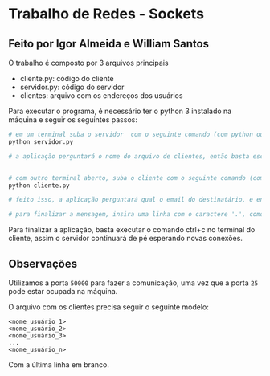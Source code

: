 # Trabalho de Redes - Sockets

## Feito por Igor Almeida e William Santos

O trabalho é composto por 3 arquivos principais
- cliente.py: código do cliente
- servidor.py: código do servidor
- clientes: arquivo com os endereços dos usuários

Para executar o programa, é necessário ter o python 3 instalado na máquina e seguir os seguintes passos:

```bash
# em um terminal suba o servidor  com o seguinte comando (com python ou python3, dependendo da versão default da sua máquina)
python servidor.py

# a aplicação perguntará o nome do arquivo de clientes, então basta escrever e dar enter


# com outro terminal aberto, suba o cliente com o seguinte comando (com python ou python3, dependendo da versão default da sua máquina)
python cliente.py

# feito isso, a aplicação perguntará qual o email do destinatário, e então a mensagem

# para finalizar a mensagem, insira uma linha com o caractere '.', como indicado na mensagem da aplicação
```

Para finalizar a aplicação, basta executar o comando ctrl+c no terminal do cliente, assim o servidor continuará de pé esperando novas conexões.

## Observações

Utilizamos a porta `50000` para fazer a comunicação, uma vez que a porta `25` pode estar ocupada na máquina.


O arquivo com os clientes precisa seguir o seguinte modelo:
```
<nome_usuário_1>
<nome_usuário_2>
<nome_usuário_3>
...
<nome_usuário_n>

```
Com a última linha em branco.
